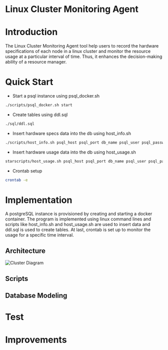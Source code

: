 # Linux Cluster Monitoring Agent
# Introduction
The Linux Cluster Monitoring Agent tool help users to record the hardware specifications of each node in a linux cluster and monitor the resource usage at a particular interval of time. Thus, it enhances the decision-making ability of a resource manager.    
# Quick Start 
- Start a psql instance using psql_docker.sh
````bash
./scripts/psql_docker.sh start
````
- Create tables using ddl.sql
````bash
./sql/ddl.sql 
````
- Insert hardware specs data into the db using host_info.sh
````bash
./scripts/host_info.sh psql_host psql_port db_name psql_user psql_password
````
- Insert hardware usage data into the db using host_usage.sh
````bash
starscripts/host_usage.sh psql_host psql_port db_name psql_user psql_passwordt
````
- Crontab setup
````bash
crontab -e
````

# Implementation
A postgreSQL instance is provisioned by creating and starting a docker container. The program is implemented using linux command lines and scripts like host_info.sh and host_usage.sh are used to insert data and ddl.sql is used to create tables. At last, crontab is set up to monitor the usage for a specific time interval.
## Architecture
![Cluster Diagram](./assets/Cluster%20Diagram)
## Scripts
## Database Modeling 
# Test 
# Improvements


